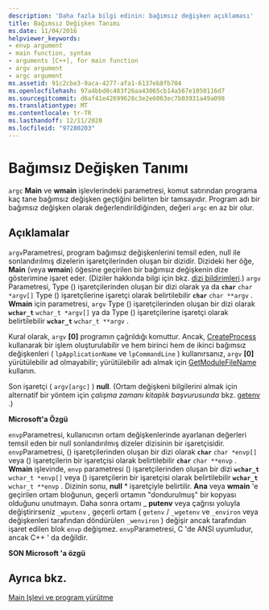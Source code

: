 ```yaml
---
description: 'Daha fazla bilgi edinin: bağımsız değişken açıklaması'
title: Bağımsız Değişken Tanımı
ms.date: 11/04/2016
helpviewer_keywords:
- envp argument
- main function, syntax
- arguments [C++], for main function
- argv argument
- argc argument
ms.assetid: 91c2cbe3-9aca-4277-afa1-6137eb8fb704
ms.openlocfilehash: 97a4bbd8c483f26aa43065cb14a567e1050116d7
ms.sourcegitcommit: d6af41e42699628c3e2e6063ec7b03931a49a098
ms.translationtype: MT
ms.contentlocale: tr-TR
ms.lasthandoff: 12/11/2020
ms.locfileid: "97280203"
---
```

# <a name="argument-description"></a>Bağımsız Değişken Tanımı

`argc` **Main** ve **wmain** işlevlerindeki parametresi, komut satırından programa kaç tane bağımsız değişken geçtiğini belirten bir tamsayıdır. Program adı bir bağımsız değişken olarak değerlendirildiğinden, değeri `argc` en az bir olur.

## <a name="remarks"></a>Açıklamalar

`argv`Parametresi, program bağımsız değişkenlerini temsil eden, null ile sonlandırılmış dizelerin işaretçilerinden oluşan bir dizidir. Dizideki her öğe, **Main** (veya **wmain**) öğesine geçirilen bir bağımsız değişkenin dize gösterimine işaret eder. (Diziler hakkında bilgi için bkz. [dizi bildirimleri](../c-language/array-declarations.md).) `argv` Parametresi, Type () işaretçilerinden oluşan bir dizi olarak ya da **`char`** `char *argv[]` Type () işaretçilerine işaretçi olarak belirtilebilir **`char`** `char **argv` . **Wmain** için parametresi, `argv` Type () işaretçilerinden oluşan bir dizi olarak **`wchar_t`** `wchar_t *argv[]` ya da Type () işaretçilerine işaretçi olarak belirtilebilir **`wchar_t`** `wchar_t **argv` .

Kural olarak, `argv` **[0]** programın çağrıldığı komuttur.  Ancak, [CreateProcess](/windows/win32/api/processthreadsapi/nf-processthreadsapi-createprocessw) kullanarak bir işlem oluşturulabilir ve hem birinci hem de ikinci bağımsız değişkenleri ( `lpApplicationName` ve `lpCommandLine` ) kullanırsanız, `argv` **[0]** yürütülebilir ad olmayabilir; yürütülebilir adı almak için [GetModuleFileName](/windows/win32/api/libloaderapi/nf-libloaderapi-getmodulefilenamew) kullanın.

Son işaretçi ( `argv[argc]` ) **null**. (Ortam değişkeni bilgilerini almak için alternatif bir yöntem için *çalışma zamanı kitaplık başvurusunda* bkz. [getenv](../c-runtime-library/reference/getenv-wgetenv.md) .)

**Microsoft'a Özgü**

`envp`Parametresi, kullanıcının ortam değişkenlerinde ayarlanan değerleri temsil eden bir null sonlandırılmış dizeler dizisinin bir işaretçisidir. `envp`Parametresi, () işaretçilerinden oluşan bir dizi olarak **`char`** `char *envp[]` veya () işaretçilerin bir işaretçisi olarak belirtilebilir **`char`** `char **envp` . **Wmain** işlevinde, `envp` parametresi () işaretçilerinden oluşan bir dizi **`wchar_t`** `wchar_t *envp[]` veya () işaretçilerin bir işaretçisi olarak belirtilebilir **`wchar_t`** `wchar_t **envp` . Dizinin sonu, **null** \* işaretçiyle belirtilir. **Ana** veya **wmain** 'e geçirilen ortam bloğunun, geçerli ortamın "dondurulmuş" bir kopyası olduğunu unutmayın. Daha sonra ortamı _ **putenv** veya çağrısı yoluyla değiştirirseniz `_wputenv` , geçerli ortam ( `getenv` / `_wgetenv` ve `_environ` veya değişkenleri tarafından döndürülen `_wenviron` ) değişir ancak tarafından işaret edilen blok `envp` değişmez. `envp`Parametresi, C 'de ANSI uyumludur, ancak C++ ' da değildir.

**SON Microsoft 'a özgü**

## <a name="see-also"></a>Ayrıca bkz.

[Main Işlevi ve program yürütme](../c-language/main-function-and-program-execution.md)
